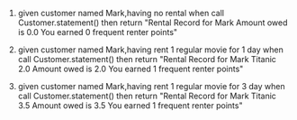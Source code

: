 1.  given customer named Mark,having no rental
    when call Customer.statement()
    then return "Rental Record for Mark
                 Amount owed is 0.0
                 You earned 0 frequent renter points"

2.  given customer named Mark,having rent 1 regular movie for 1 day
    when call Customer.statement()
    then return "Rental Record for Mark
                 	Titanic	2.0
                 Amount owed is 2.0
                 You earned 1 frequent renter points"

3.  given customer named Mark,having rent 1 regular movie for 3 day
    when call Customer.statement()
    then return "Rental Record for Mark
                 	Titanic	3.5
                 Amount owed is 3.5
                 You earned 1 frequent renter points"